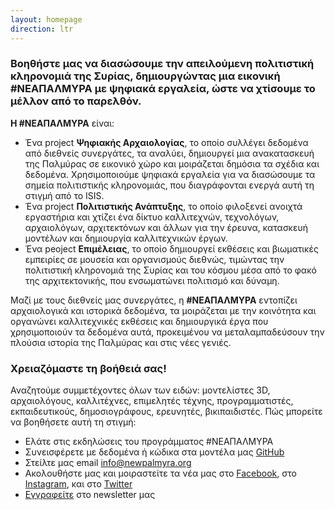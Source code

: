 ```yaml
---
layout: homepage
direction: ltr
---
```


### Βοηθήστε μας να διασώσουμε την απειλούμενη πολιτιστική κληρονομιά της Συρίας, δημιουργώντας μια εικονική #ΝΕΑΠΑΛΜΥΡΑ με ψηφιακά εργαλεία, ώστε να χτίσουμε το μέλλον από το παρελθόν.

**Η #ΝΕΑΠΑΛΜΥΡΑ** είναι:

* Ένα project **Ψηφιακής Αρχαιολογίας**, το οποίο συλλέγει δεδομένα από διεθνείς συνεργάτες, τα αναλύει, δημιουργεί μια ανακατασκευή της Παλμύρας σε εικονικό χώρο και μοιράζεται δημόσια τα σχέδια και δεδομένα. Χρησιμοποιούμε ψηφιακά εργαλεία για να διασώσουμε τα σημεία πολιτιστικής κληρονομιάς, που διαγράφονται ενεργά αυτή τη στιγμή από το ISIS.
* Ένα project **Πολιτιστικής Ανάπτυξης**, το οποίο φιλοξενεί ανοιχτά εργαστήρια και χτίζει ένα δίκτυο καλλιτεχνών, τεχνολόγων, αρχαιολόγων, αρχιτεκτόνων και άλλων για την έρευνα, κατασκευή μοντέλων και δημιουργία καλλιτεχνικών έργων.
* Ένα peoject **Επιμέλειας**, το οποίο δημιουργεί εκθέσεις και βιωματικές εμπειρίες σε μουσεία και οργανισμούς διεθνώς, τιμώντας την πολιτιστική κληρονομιά της Συρίας και του κόσμου μέσα από το φακό της αρχιτεκτονικής, που ενσωματώνει πολιτισμό και δύναμη.

Μαζί με τους διεθνείς μας συνεργάτες, η **#ΝΕΑΠΑΛΜΥΡΑ** εντοπίζει αρχαιολογικά και ιστορικά δεδομένα, τα μοιράζεται με την κοινότητα και οργανώνει καλλιτεχνικές εκθέσεις και δημιουργικά έργα που χρησιμοποιούν τα δεδομένα αυτά, προκειμένου να μεταλαμπαδεύσουν την πλούσια ιστορία της Παλμύρας και στις νέες γενιές.

### Χρειαζόμαστε τη βοήθειά σας!

Αναζητούμε συμμετέχοντες όλων των ειδών: μοντελίστες 3D, αρχαιολόγους, καλλιτέχνες, επιμελητές τέχνης, προγραμματιστές, εκπαιδευτικούς, δημοσιογράφους, ερευνητές, βικιπαιδιστές. Πώς μπορείτε να βοηθήσετε αυτή τη στιγμή:

* Ελάτε στις εκδηλώσεις του προγράμματος #ΝΕΑΠΑΛΜΥΡΑ
* Συνεισφέρετε με δεδομένα ή κώδικα στα μοντέλα μας [GitHub](https://github.com/newpalmyra) 
* Στείλτε μας email [info@newpalmyra.org](mailto:info@newpalmyra.org)
* Ακολουθήστε μας και μοιραστείτε τα νέα μας στο [Facebook](https://www.facebook.com/pages/New-Palmyra/200184583646306), στο [Instagram](https://www.facebook.com/pages/New-Palmyra/200184583646306), και στο [Twitter](https://twitter.com/newpalmyraorg)
* [Εγγραφείτε](https://tinyletter.com/NewPalmyra) στο newsletter μας 


